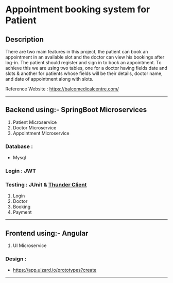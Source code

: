 # Appointment booking system for Patient

## Description

There are two main features in this project, the patient can book an appointment in an available slot and the doctor can view his bookings after log-in. The patient should register and sign in to book an appointment. To achieve this we are using two tables, one for a doctor having fields date and slots & another for patients whose fields will be their details, doctor name, and date of appointment along with slots.

Reference Website : https://balcomedicalcentre.com/


---

## Backend using:- SpringBoot Microservices

1. Patient Microservice
2. Doctor Microservice
3. Appointment Microservice

### Database : 

* Mysql


### Login : JWT


### Testing : JUnit & [Thunder Client](https://marketplace.visualstudio.com/items?itemName=rangav.vscode-thunder-client)

1. Login
2. Doctor
3. Booking
4. Payment



---

## Frontend using:- Angular

1. UI Microservice

### Design :

* https://app.uizard.io/prototypes?create


---
